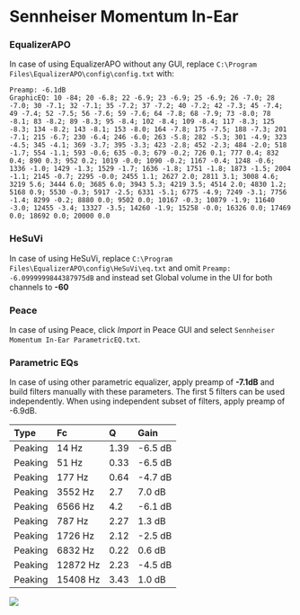 # Sennheiser Momentum In-Ear

### EqualizerAPO
In case of using EqualizerAPO without any GUI, replace `C:\Program Files\EqualizerAPO\config\config.txt`
with:
```
Preamp: -6.1dB
GraphicEQ: 10 -84; 20 -6.8; 22 -6.9; 23 -6.9; 25 -6.9; 26 -7.0; 28 -7.0; 30 -7.1; 32 -7.1; 35 -7.2; 37 -7.2; 40 -7.2; 42 -7.3; 45 -7.4; 49 -7.4; 52 -7.5; 56 -7.6; 59 -7.6; 64 -7.8; 68 -7.9; 73 -8.0; 78 -8.1; 83 -8.2; 89 -8.3; 95 -8.4; 102 -8.4; 109 -8.4; 117 -8.3; 125 -8.3; 134 -8.2; 143 -8.1; 153 -8.0; 164 -7.8; 175 -7.5; 188 -7.3; 201 -7.1; 215 -6.7; 230 -6.4; 246 -6.0; 263 -5.8; 282 -5.3; 301 -4.9; 323 -4.5; 345 -4.1; 369 -3.7; 395 -3.3; 423 -2.8; 452 -2.3; 484 -2.0; 518 -1.7; 554 -1.1; 593 -0.6; 635 -0.3; 679 -0.2; 726 0.1; 777 0.4; 832 0.4; 890 0.3; 952 0.2; 1019 -0.0; 1090 -0.2; 1167 -0.4; 1248 -0.6; 1336 -1.0; 1429 -1.3; 1529 -1.7; 1636 -1.8; 1751 -1.8; 1873 -1.5; 2004 -1.1; 2145 -0.7; 2295 -0.0; 2455 1.1; 2627 2.0; 2811 3.1; 3008 4.6; 3219 5.6; 3444 6.0; 3685 6.0; 3943 5.3; 4219 3.5; 4514 2.0; 4830 1.2; 5168 0.9; 5530 -0.3; 5917 -2.5; 6331 -5.1; 6775 -4.9; 7249 -3.1; 7756 -1.4; 8299 -0.2; 8880 0.0; 9502 0.0; 10167 -0.3; 10879 -1.9; 11640 -3.0; 12455 -3.4; 13327 -3.5; 14260 -1.9; 15258 -0.0; 16326 0.0; 17469 0.0; 18692 0.0; 20000 0.0
```

### HeSuVi
In case of using HeSuVi, replace `C:\Program Files\EqualizerAPO\config\HeSuVi\eq.txt` and omit `Preamp:
-6.0999999844387975dB` and instead set Global volume in the UI for both channels to **-60**

### Peace
In case of using Peace, click *Import* in Peace GUI and select `Sennheiser Momentum In-Ear ParametricEQ.txt`.

### Parametric EQs
In case of using other parametric equalizer, apply preamp of **-7.1dB** and build filters manually
with these parameters. The first 5 filters can be used independently.
When using independent subset of filters, apply preamp of -6.9dB.

| Type    | Fc       |    Q | Gain    |
|:--------|:---------|:-----|:--------|
| Peaking | 14 Hz    | 1.39 | -6.5 dB |
| Peaking | 51 Hz    | 0.33 | -6.5 dB |
| Peaking | 177 Hz   | 0.64 | -4.7 dB |
| Peaking | 3552 Hz  | 2.7  | 7.0 dB  |
| Peaking | 6566 Hz  | 4.2  | -6.1 dB |
| Peaking | 787 Hz   | 2.27 | 1.3 dB  |
| Peaking | 1726 Hz  | 2.12 | -2.5 dB |
| Peaking | 6832 Hz  | 0.22 | 0.6 dB  |
| Peaking | 12872 Hz | 2.23 | -4.5 dB |
| Peaking | 15408 Hz | 3.43 | 1.0 dB  |

![](https://raw.githubusercontent.com/jaakkopasanen/AutoEq/master/results/innerfidelity/sbaf-serious/Sennheiser%20Momentum%20In-Ear/Sennheiser%20Momentum%20In-Ear.png)